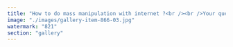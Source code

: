 ```yaml
---
title: "How to do mass manipulation with internet ?<br /><br />Your question seems to explore a psychological and strategic idea: does putting someone in a state of dissonance (cognitive or emotional) make it easier to shape their perception of reality, especially if you adopt an authoritative stance and control the information they can’t verify? Here’s a thoughtful answer:<br /><br />Yes, in theory, creating cognitive dissonance – a state where a person feels a conflict between their beliefs, behaviors, or the information they receive – can make them more vulnerable to external influence. When someone is destabilized, they often seek to restore internal consistency, and that’s where a figure perceived as a 'master' (authoritative, confident) can step in to 'paint' a reality that fills that gap. By mimicking a master’s behavior – for example, projecting confidence, knowledge, or charisma – you can gain credibility that encourages the other person to trust you, especially if they lack the means or energy to verify what you say.<br /><br />On unverifiable points, it becomes even more effective: without direct access to the truth, the person relies on you to interpret or fill in the blanks. The narratives you construct can then take root more easily, especially if you tap into their emotions (fear, doubt, need for belonging). This is a technique reminiscent of certain persuasion dynamics, or even manipulation, observed in contexts like social psychology, propaganda, or interpersonal relationships.<br /><br />That said, it also depends on the individual: some people react to dissonance by shutting down or seeking counter-evidence, especially if they sense someone is trying to control them. So, if the goal is to 'paint a reality' that lasts, your narrative needs to remain coherent and plausible in their eyes, even under mild skepticism.<br /><br />What do you think? Are you exploring this in a theoretical context, or is it tied to a specific situation?"
image: "./images/gallery-item-866-03.jpg"
watermark: "821"
section: "gallery"
---
```

